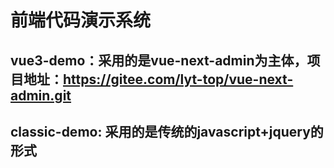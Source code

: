 # 前端代码演示系统

## vue3-demo：采用的是vue-next-admin为主体，项目地址：https://gitee.com/lyt-top/vue-next-admin.git

## classic-demo: 采用的是传统的javascript+jquery的形式